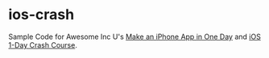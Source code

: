 ios-crash
=========

Sample Code for Awesome Inc U's [Make an iPhone App in One Day](http://www.awesomeincu.com/courses/iphone-app-today/) and [iOS 1-Day Crash Course](http://www.awesomeincu.com/curriculum/#ios-crash).
